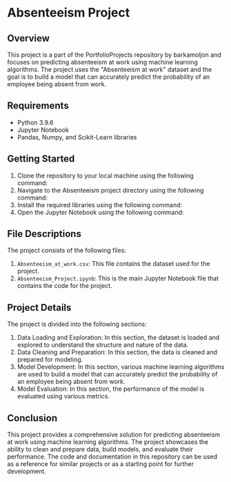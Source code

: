 # Absenteeism Project

## Overview
This project is a part of the PortfolioProjects repository by barkamoljon and focuses on predicting absenteeism at work using machine learning algorithms. The project uses the "Absenteeism at work" dataset and the goal is to build a model that can accurately predict the probability of an employee being absent from work.

## Requirements
- Python 3.9.6
- Jupyter Notebook
- Pandas, Numpy, and Scikit-Learn libraries

## Getting Started
1. Clone the repository to your local machine using the following command:
2. Navigate to the Absenteeism project directory using the following command:
3. Install the required libraries using the following command:
4. Open the Jupyter Notebook using the following command:

## File Descriptions
The project consists of the following files:
1. `Absenteeism_at_work.csv`: This file contains the dataset used for the project.
2. `Absenteeism_Project.ipynb`: This is the main Jupyter Notebook file that contains the code for the project.


## Project Details
The project is divided into the following sections:
1. Data Loading and Exploration: In this section, the dataset is loaded and explored to understand the structure and nature of the data.
2. Data Cleaning and Preparation: In this section, the data is cleaned and prepared for modeling.
3. Model Development: In this section, various machine learning algorithms are used to build a model that can accurately predict the probability of an employee being absent from work.
4. Model Evaluation: In this section, the performance of the model is evaluated using various metrics.

## Conclusion
This project provides a comprehensive solution for predicting absenteeism at work using machine learning algorithms. The project showcases the ability to clean and prepare data, build models, and evaluate their performance. The code and documentation in this repository can be used as a reference for similar projects or as a starting point for further development.

